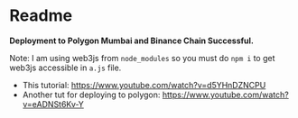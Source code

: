 # Readme

**Deployment to Polygon Mumbai and Binance Chain Successful.**

Note: I am using web3js from `node_modules` so you must do `npm i` to get web3js accessible in `a.js` file.

- This tutorial: https://www.youtube.com/watch?v=d5YHnDZNCPU
- Another tut for deploying to polygon: https://www.youtube.com/watch?v=eADNSt6Kv-Y
